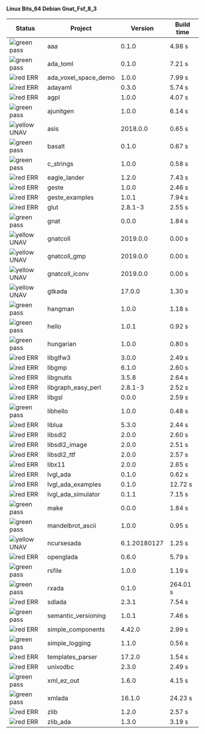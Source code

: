 #### Linux Bits_64 Debian Gnat_Fsf_8_3

| Status | Project | Version | Build time |
| --- | --- | --- | --- |
|![green](https://placehold.it/8/00aa00/000000?text=+) pass | aaa | 0.1.0 |  4.98 s |
|![green](https://placehold.it/8/00aa00/000000?text=+) pass | ada_toml | 0.1.0 |  7.21 s |
|![red](https://placehold.it/8/ff0000/000000?text=+) ERR  | ada_voxel_space_demo | 1.0.0 |  7.99 s |
|![red](https://placehold.it/8/ff0000/000000?text=+) ERR  | adayaml | 0.3.0 |  5.74 s |
|![red](https://placehold.it/8/ff0000/000000?text=+) ERR  | agpl | 1.0.0 |  4.07 s |
|![green](https://placehold.it/8/00aa00/000000?text=+) pass | ajunitgen | 1.0.0 |  6.14 s |
|![yellow](https://placehold.it/8/ffbb00/000000?text=+) UNAV | asis | 2018.0.0 |  0.65 s |
|![green](https://placehold.it/8/00aa00/000000?text=+) pass | basalt | 0.1.0 |  0.67 s |
|![green](https://placehold.it/8/00aa00/000000?text=+) pass | c_strings | 1.0.0 |  0.58 s |
|![red](https://placehold.it/8/ff0000/000000?text=+) ERR  | eagle_lander | 1.2.0 |  7.43 s |
|![red](https://placehold.it/8/ff0000/000000?text=+) ERR  | geste | 1.0.0 |  2.46 s |
|![red](https://placehold.it/8/ff0000/000000?text=+) ERR  | geste_examples | 1.0.1 |  7.94 s |
|![red](https://placehold.it/8/ff0000/000000?text=+) ERR  | glut | 2.8.1-3 |  2.55 s |
|![green](https://placehold.it/8/00aa00/000000?text=+) pass | gnat | 0.0.0 |  1.84 s |
|![yellow](https://placehold.it/8/ffbb00/000000?text=+) UNAV | gnatcoll | 2019.0.0 |  0.00 s |
|![yellow](https://placehold.it/8/ffbb00/000000?text=+) UNAV | gnatcoll_gmp | 2019.0.0 |  0.00 s |
|![yellow](https://placehold.it/8/ffbb00/000000?text=+) UNAV | gnatcoll_iconv | 2019.0.0 |  0.00 s |
|![yellow](https://placehold.it/8/ffbb00/000000?text=+) UNAV | gtkada | 17.0.0 |  1.30 s |
|![green](https://placehold.it/8/00aa00/000000?text=+) pass | hangman | 1.0.0 |  1.18 s |
|![green](https://placehold.it/8/00aa00/000000?text=+) pass | hello | 1.0.1 |  0.92 s |
|![green](https://placehold.it/8/00aa00/000000?text=+) pass | hungarian | 1.0.0 |  0.80 s |
|![red](https://placehold.it/8/ff0000/000000?text=+) ERR  | libglfw3 | 3.0.0 |  2.49 s |
|![red](https://placehold.it/8/ff0000/000000?text=+) ERR  | libgmp | 6.1.0 |  2.60 s |
|![red](https://placehold.it/8/ff0000/000000?text=+) ERR  | libgnutls | 3.5.8 |  2.64 s |
|![red](https://placehold.it/8/ff0000/000000?text=+) ERR  | libgraph_easy_perl | 2.8.1-3 |  2.52 s |
|![red](https://placehold.it/8/ff0000/000000?text=+) ERR  | libgsl | 0.0.0 |  2.59 s |
|![green](https://placehold.it/8/00aa00/000000?text=+) pass | libhello | 1.0.0 |  0.48 s |
|![red](https://placehold.it/8/ff0000/000000?text=+) ERR  | liblua | 5.3.0 |  2.44 s |
|![red](https://placehold.it/8/ff0000/000000?text=+) ERR  | libsdl2 | 2.0.0 |  2.60 s |
|![red](https://placehold.it/8/ff0000/000000?text=+) ERR  | libsdl2_image | 2.0.0 |  2.51 s |
|![red](https://placehold.it/8/ff0000/000000?text=+) ERR  | libsdl2_ttf | 2.0.0 |  2.57 s |
|![red](https://placehold.it/8/ff0000/000000?text=+) ERR  | libx11 | 2.0.0 |  2.65 s |
|![red](https://placehold.it/8/ff0000/000000?text=+) ERR  | lvgl_ada | 0.1.0 |  0.62 s |
|![red](https://placehold.it/8/ff0000/000000?text=+) ERR  | lvgl_ada_examples | 0.1.0 |  12.72 s |
|![red](https://placehold.it/8/ff0000/000000?text=+) ERR  | lvgl_ada_simulator | 0.1.1 |  7.15 s |
|![green](https://placehold.it/8/00aa00/000000?text=+) pass | make | 0.0.0 |  1.84 s |
|![green](https://placehold.it/8/00aa00/000000?text=+) pass | mandelbrot_ascii | 1.0.0 |  0.95 s |
|![yellow](https://placehold.it/8/ffbb00/000000?text=+) UNAV | ncursesada | 6.1.20180127 |  1.25 s |
|![red](https://placehold.it/8/ff0000/000000?text=+) ERR  | openglada | 0.6.0 |  5.79 s |
|![green](https://placehold.it/8/00aa00/000000?text=+) pass | rsfile | 1.0.0 |  1.19 s |
|![green](https://placehold.it/8/00aa00/000000?text=+) pass | rxada | 0.1.0 |  264.01 s |
|![red](https://placehold.it/8/ff0000/000000?text=+) ERR  | sdlada | 2.3.1 |  7.54 s |
|![green](https://placehold.it/8/00aa00/000000?text=+) pass | semantic_versioning | 1.0.1 |  7.46 s |
|![red](https://placehold.it/8/ff0000/000000?text=+) ERR  | simple_components | 4.42.0 |  2.99 s |
|![green](https://placehold.it/8/00aa00/000000?text=+) pass | simple_logging | 1.1.0 |  0.56 s |
|![red](https://placehold.it/8/ff0000/000000?text=+) ERR  | templates_parser | 17.2.0 |  1.54 s |
|![red](https://placehold.it/8/ff0000/000000?text=+) ERR  | unixodbc | 2.3.0 |  2.49 s |
|![green](https://placehold.it/8/00aa00/000000?text=+) pass | xml_ez_out | 1.6.0 |  4.15 s |
|![green](https://placehold.it/8/00aa00/000000?text=+) pass | xmlada | 16.1.0 |  24.23 s |
|![red](https://placehold.it/8/ff0000/000000?text=+) ERR  | zlib | 1.2.0 |  2.57 s |
|![red](https://placehold.it/8/ff0000/000000?text=+) ERR  | zlib_ada | 1.3.0 |  3.19 s |
